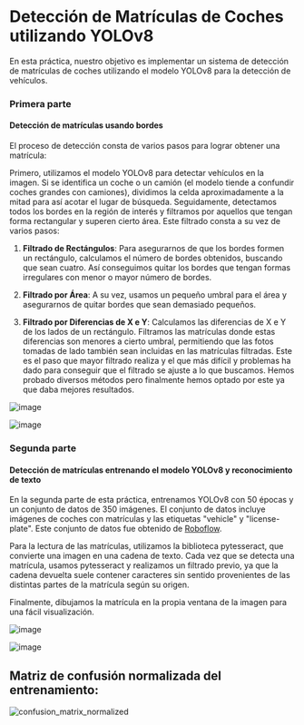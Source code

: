 # Detección de Matrículas de Coches utilizando YOLOv8

En esta práctica, nuestro objetivo es implementar un sistema de detección de matrículas de coches utilizando el modelo YOLOv8 para la detección de vehículos.

### Primera parte ###
#### Detección de matrículas usando bordes ####
El proceso de detección consta de varios pasos para lograr obtener una matrícula:

Primero, utilizamos el modelo YOLOv8 para detectar vehículos en la imagen. Si se identifica un coche o un camión (el modelo tiende a confundir coches grandes con camiones), dividimos la celda aproximadamente a la mitad para así acotar el lugar de búsqueda. Seguidamente, detectamos todos los bordes en la región de interés y filtramos por aquellos que tengan forma rectangular y superen cierto área. Este filtrado consta a su vez de varios pasos:

1. **Filtrado de Rectángulos**: Para asegurarnos de que los bordes formen un rectángulo, calculamos el número de bordes obtenidos, buscando que sean cuatro. Así conseguimos quitar los bordes que tengan formas irregulares con menor o mayor número de bordes.

2. **Filtrado por Área**: A su vez, usamos un pequeño umbral para el área y asegurarnos de quitar bordes que sean demasiado pequeños.

5. **Filtrado por Diferencias de X e Y**: Calculamos las diferencias de X e Y de los lados de un rectángulo. Filtramos las matrículas donde estas diferencias son menores a cierto umbral, permitiendo que las fotos tomadas de lado también sean incluidas en las matrículas filtradas. Este es el paso que mayor filtrado realiza y el que más difícil y problemas ha dado para conseguir que el filtrado se ajuste a lo que buscamos. Hemos probado diversos métodos pero finalmente hemos optado por este ya que daba mejores resultados.

![image](https://github.com/Kronn0/VC_P5/assets/92724148/71e1f7d8-c2cd-4ff2-9d01-372ec5638cd2)

![image](https://github.com/Kronn0/VC_P5/assets/92724148/d065d2ef-fa30-446b-90c2-e241d925f5b1)



### Segunda parte ###
#### Detección de matrículas entrenando el modelo YOLOv8 y reconocimiento de texto ####

En la segunda parte de esta práctica, entrenamos YOLOv8 con 50 épocas y un conjunto de datos de 350 imágenes. El conjunto de datos incluye imágenes de coches con matrículas y las etiquetas "vehicle" y "license-plate". Este conjunto de datos fue obtenido de [Roboflow](https://public.roboflow.com/object-detection/license-plates-us-eu/3/download/yolov8).

Para la lectura de las matrículas, utilizamos la biblioteca pytesseract, que convierte una imagen en una cadena de texto. Cada vez que se detecta una matrícula, usamos pytesseract y realizamos un filtrado previo, ya que la cadena devuelta suele contener caracteres sin sentido provenientes de las distintas partes de la matrícula según su origen.

Finalmente, dibujamos la matrícula en la propia ventana de la imagen para una fácil visualización.

![image](https://github.com/Kronn0/VC_P5/assets/92724148/973c19a0-29fa-4653-bd22-7d21014b6212)

![image](https://github.com/Kronn0/VC_P5/assets/92724148/117c5dff-232e-4827-8c99-144ab6172c39)

## Matriz de confusión normalizada del entrenamiento:


![confusion_matrix_normalized](https://github.com/Kronn0/VC_P5/assets/92724148/b9dfd69a-94b2-46d1-b3ae-5984beb7f471)




